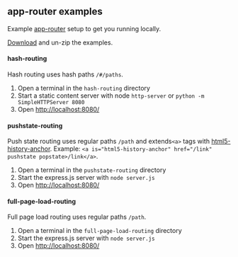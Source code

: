 ## app-router examples
Example [app-router](http://erikringsmuth.github.io/app-router/) setup to get you running locally.

[Download](https://github.com/erikringsmuth/app-router-examples/archive/master.zip) and un-zip the examples.

#### hash-routing
Hash routing uses hash paths `/#/paths`.

1. Open a terminal in the `hash-routing` directory
2. Start a static content server with node `http-server` or `python -m SimpleHTTPServer 8080`
3. Open [http://localhost:8080/](http://localhost:8080/)

#### pushstate-routing
Push state routing uses regular paths `/path` and extends`<a>` tags with [html5-history-anchor](https://github.com/erikringsmuth/html5-history-anchor). Example: `<a is="html5-history-anchor" href="/link" pushstate popstate>/link</a>`.

1. Open a terminal in the `pushstate-routing` directory
2. Start the express.js server with `node server.js`
3. Open [http://localhost:8080/](http://localhost:8080/)

#### full-page-load-routing
Full page load routing uses regular paths `/path`.

1. Open a terminal in the `full-page-load-routing` directory
2. Start the express.js server with `node server.js`
3. Open [http://localhost:8080/](http://localhost:8080/)
